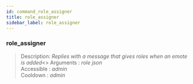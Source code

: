 ```yaml
---
id: command_role_assigner
title: role_assigner
sidebar_label: role_assigner
---
```


### role_assigner    

> Description: _Replies with a message that gives roles when an emote is added_<>
> Arguments  : _role json_<br>
> Accessible : _admin_<br>
> Cooldown   : _admin_<br>